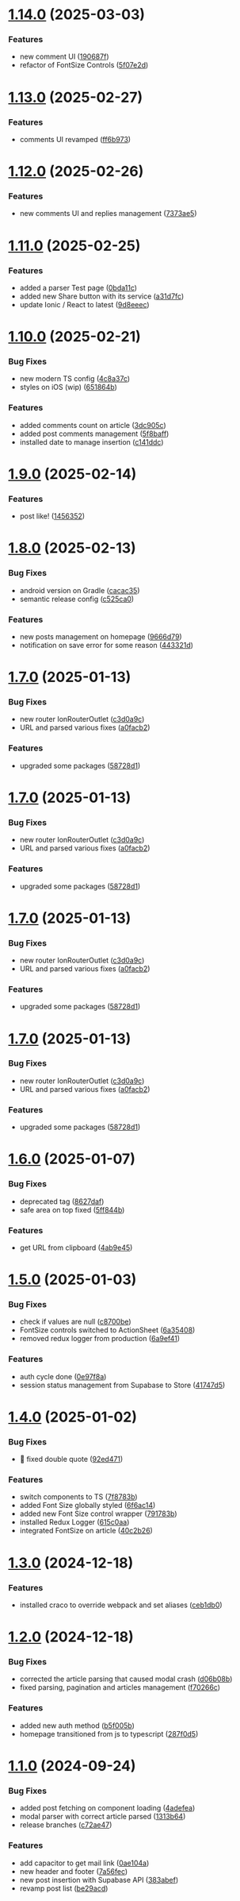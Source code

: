 # [1.14.0](https://github.com/Liago/AZReader/compare/v1.13.0...v1.14.0) (2025-03-03)


### Features

* new comment UI ([190687f](https://github.com/Liago/AZReader/commit/190687f6a14560721264dd467239b6fc78f1bb43))
* refactor of FontSize Controls ([5f07e2d](https://github.com/Liago/AZReader/commit/5f07e2dce3309d79f2fd7c633e2ed3e1c5d392a8))

# [1.13.0](https://github.com/Liago/AZReader/compare/v1.12.0...v1.13.0) (2025-02-27)


### Features

* comments UI revamped ([ff6b973](https://github.com/Liago/AZReader/commit/ff6b973aea588713167b805e50c778a0ff1809b5))

# [1.12.0](https://github.com/Liago/AZReader/compare/v1.11.0...v1.12.0) (2025-02-26)


### Features

* new comments UI and replies management ([7373ae5](https://github.com/Liago/AZReader/commit/7373ae519eb6ee2dd874f4901974b5fbdd9493e0))

# [1.11.0](https://github.com/Liago/AZReader/compare/v1.10.0...v1.11.0) (2025-02-25)


### Features

* added a parser Test page ([0bda11c](https://github.com/Liago/AZReader/commit/0bda11cfd2795a9305a591cd93b2189c9c121cae))
* added new Share button with its service ([a31d7fc](https://github.com/Liago/AZReader/commit/a31d7fc37de959620712788cc69d88142d87134e))
* update Ionic / React to latest ([9d8eeec](https://github.com/Liago/AZReader/commit/9d8eeecbea2556da1466a64724b55b7cb28ef6ce))

# [1.10.0](https://github.com/Liago/AZReader/compare/v1.9.0...v1.10.0) (2025-02-21)


### Bug Fixes

* new modern TS config ([4c8a37c](https://github.com/Liago/AZReader/commit/4c8a37cfffd4a045dd739c6841c5004a3ffbe735))
* styles on iOS (wip) ([651864b](https://github.com/Liago/AZReader/commit/651864b6cc92e899acf9439f408625c6a27a9eb8))


### Features

* added comments count on article ([3dc905c](https://github.com/Liago/AZReader/commit/3dc905cf784b17e0971d3d4631fe1fbe1fe66cae))
* added post comments management ([5f8baff](https://github.com/Liago/AZReader/commit/5f8baff8f6c35694d4c01115ab259ce204859774))
* installed date to manage insertion ([c141ddc](https://github.com/Liago/AZReader/commit/c141ddc6992071846dc89e29b7b2110342e6c14d))

# [1.9.0](https://github.com/Liago/AZReader/compare/v1.8.0...v1.9.0) (2025-02-14)


### Features

* post like! ([1456352](https://github.com/Liago/AZReader/commit/14563527a2e806b874c62b7be27052ef55698873))

# [1.8.0](https://github.com/Liago/AZReader/compare/v1.7.0...v1.8.0) (2025-02-13)


### Bug Fixes

* android version on Gradle ([cacac35](https://github.com/Liago/AZReader/commit/cacac351813d40eb52b3cc02072808a0a245f073))
* semantic release config ([c525ca0](https://github.com/Liago/AZReader/commit/c525ca0fa6d4d9b2f1f47360d6f040aecbbcf296))


### Features

* new posts management on homepage ([9666d79](https://github.com/Liago/AZReader/commit/9666d79f3648f77b636ed661c35275780b5885c0))
* notification on save error for some reason ([443321d](https://github.com/Liago/AZReader/commit/443321de5112903bd25ea9e4a21534becf31263c))

# [1.7.0](https://github.com/Liago/AZReader/compare/v1.6.0...v1.7.0) (2025-01-13)


### Bug Fixes

* new router IonRouterOutlet ([c3d0a9c](https://github.com/Liago/AZReader/commit/c3d0a9c57a5f830c44ad15b5afa3b8c6b42f206d))
* URL and parsed various fixes ([a0facb2](https://github.com/Liago/AZReader/commit/a0facb2d06b137dc674a2579b2026d62725c19fd))


### Features

* upgraded some packages ([58728d1](https://github.com/Liago/AZReader/commit/58728d13250db0002159c13497c296b96683a3c8))

# [1.7.0](https://github.com/Liago/AZReader/compare/v1.6.0...v1.7.0) (2025-01-13)


### Bug Fixes

* new router IonRouterOutlet ([c3d0a9c](https://github.com/Liago/AZReader/commit/c3d0a9c57a5f830c44ad15b5afa3b8c6b42f206d))
* URL and parsed various fixes ([a0facb2](https://github.com/Liago/AZReader/commit/a0facb2d06b137dc674a2579b2026d62725c19fd))


### Features

* upgraded some packages ([58728d1](https://github.com/Liago/AZReader/commit/58728d13250db0002159c13497c296b96683a3c8))

# [1.7.0](https://github.com/Liago/AZReader/compare/v1.6.0...v1.7.0) (2025-01-13)


### Bug Fixes

* new router IonRouterOutlet ([c3d0a9c](https://github.com/Liago/AZReader/commit/c3d0a9c57a5f830c44ad15b5afa3b8c6b42f206d))
* URL and parsed various fixes ([a0facb2](https://github.com/Liago/AZReader/commit/a0facb2d06b137dc674a2579b2026d62725c19fd))


### Features

* upgraded some packages ([58728d1](https://github.com/Liago/AZReader/commit/58728d13250db0002159c13497c296b96683a3c8))

# [1.7.0](https://github.com/Liago/AZReader/compare/v1.6.0...v1.7.0) (2025-01-13)


### Bug Fixes

* new router IonRouterOutlet ([c3d0a9c](https://github.com/Liago/AZReader/commit/c3d0a9c57a5f830c44ad15b5afa3b8c6b42f206d))
* URL and parsed various fixes ([a0facb2](https://github.com/Liago/AZReader/commit/a0facb2d06b137dc674a2579b2026d62725c19fd))


### Features

* upgraded some packages ([58728d1](https://github.com/Liago/AZReader/commit/58728d13250db0002159c13497c296b96683a3c8))

# [1.6.0](https://github.com/Liago/AZReader/compare/v1.5.0...v1.6.0) (2025-01-07)


### Bug Fixes

* deprecated tag ([8627daf](https://github.com/Liago/AZReader/commit/8627daf09e436d682de4e859cb2d3a2076ac434b))
* safe area on top fixed ([5ff844b](https://github.com/Liago/AZReader/commit/5ff844ba9a602ff67be91e05ebf8b3d53ed4bc2b))


### Features

* get URL from clipboard ([4ab9e45](https://github.com/Liago/AZReader/commit/4ab9e453b93c90d172297c567c045a36092f4e7e))

# [1.5.0](https://github.com/Liago/AZReader/compare/v1.4.0...v1.5.0) (2025-01-03)


### Bug Fixes

* check if values are null ([c8700be](https://github.com/Liago/AZReader/commit/c8700beea8e7cd93a98a14425ac4184a44d03f51))
* FontSize controls switched to ActionSheet ([6a35408](https://github.com/Liago/AZReader/commit/6a354085115838ec8dd77543173a8b01cf457ed3))
* removed redux logger from production ([6a9ef41](https://github.com/Liago/AZReader/commit/6a9ef41c4acc3d50a2688c709f95e657be45c304))


### Features

* auth cycle done ([0e97f8a](https://github.com/Liago/AZReader/commit/0e97f8a4ed240686f4668cd4739c73a952a4f98b))
* session status management from Supabase to Store ([41747d5](https://github.com/Liago/AZReader/commit/41747d5d04071bc7dcb4dae55e3f7fc8c78ad825))

# [1.4.0](https://github.com/Liago/AZReader/compare/v1.3.0...v1.4.0) (2025-01-02)


### Bug Fixes

* :bug: fixed double quote ([92ed471](https://github.com/Liago/AZReader/commit/92ed471c88ba03acaa23fa1be33d44ea98a3eded))


### Features

*  switch components to TS ([7f8783b](https://github.com/Liago/AZReader/commit/7f8783bd06555e29eb35393b138a5af286edefeb))
* added Font Size globally styled ([6f6ac14](https://github.com/Liago/AZReader/commit/6f6ac141c583dc36ef2f715f476105ca6e83ecb1))
* added new Font Size control wrapper ([791783b](https://github.com/Liago/AZReader/commit/791783b0292831815610bca5a340c4680e41910f))
* installed Redux Logger ([615c0aa](https://github.com/Liago/AZReader/commit/615c0aa5b2c91e942602c554657a8b00461f76ae))
* integrated FontSize on article ([40c2b26](https://github.com/Liago/AZReader/commit/40c2b264c30ea7fd73e8aaed53e396b92f3e9294))

# [1.3.0](https://github.com/Liago/AZReader/compare/v1.2.0...v1.3.0) (2024-12-18)


### Features

* installed craco to override webpack and set aliases ([ceb1db0](https://github.com/Liago/AZReader/commit/ceb1db0555e7b2055517a26354b495a991ce1dd5))

# [1.2.0](https://github.com/Liago/AZReader/compare/v1.1.0...v1.2.0) (2024-12-18)


### Bug Fixes

* corrected the article parsing that caused modal crash ([d06b08b](https://github.com/Liago/AZReader/commit/d06b08bf5d8b0d84d8c421aa731a5ec1b63e44da))
* fixed parsing, pagination and articles management ([f70266c](https://github.com/Liago/AZReader/commit/f70266cc5c30a489517ef8e63d2e6d94f3c88ace))


### Features

* added new auth method ([b5f005b](https://github.com/Liago/AZReader/commit/b5f005b95e304d9cb9f96a3455d883e5f7fd6520))
* homepage transitioned from js to typescript ([287f0d5](https://github.com/Liago/AZReader/commit/287f0d51b98fa3662f700ebee914c7bd9cb0802a))

# [1.1.0](https://github.com/Liago/AZReader/compare/v1.0.5...v1.1.0) (2024-09-24)


### Bug Fixes

* added post fetching on component loading ([4adefea](https://github.com/Liago/AZReader/commit/4adefea3dc514a3823f0b292dff66c5453786f45))
* modal parser with correct article parsed ([1313b64](https://github.com/Liago/AZReader/commit/1313b64b672a643e22bcf228fec83b1bfe567fb1))
* release branches ([c72ae47](https://github.com/Liago/AZReader/commit/c72ae472304fd8308ea8472ff5ce0c921b2b4590))


### Features

* add capacitor to get mail link ([0ae104a](https://github.com/Liago/AZReader/commit/0ae104afb9a4a22b67480adc8c9ee8ff0159eb78))
* new header and footer ([7a56fec](https://github.com/Liago/AZReader/commit/7a56fec07b83c95f73957a803b131aad0513756f))
* new post insertion with Supabase API ([383abef](https://github.com/Liago/AZReader/commit/383abef819888c60645ce57dadda3bba28e4515a))
* revamp post list ([be29acd](https://github.com/Liago/AZReader/commit/be29acd79234a3f3eb7258b91d440173b1a9e04c))
